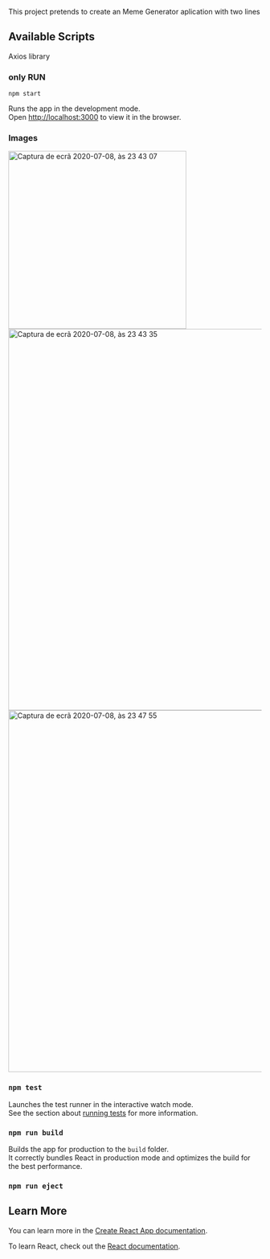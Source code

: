 This project pretends to create an Meme Generator aplication with two lines 

## Available Scripts

Axios library


###  only RUN
`npm start`

Runs the app in the development mode.<br />
Open [http://localhost:3000](http://localhost:3000) to view it in the browser.

### Images
<img width="354" alt="Captura de ecrã 2020-07-08, às 23 43 07" src="https://user-images.githubusercontent.com/1743846/86977562-c7c27b00-c174-11ea-8b98-eb8f43e56002.png">


<img width="759" alt="Captura de ecrã 2020-07-08, às 23 43 35" src="https://user-images.githubusercontent.com/1743846/86977590-d872f100-c174-11ea-824f-d50753257fae.png">


<img width="720" alt="Captura de ecrã 2020-07-08, às 23 47 55" src="https://user-images.githubusercontent.com/1743846/86977861-736bcb00-c175-11ea-8356-78601eed116b.png">


### `npm test`

Launches the test runner in the interactive watch mode.<br />
See the section about [running tests](https://facebook.github.io/create-react-app/docs/running-tests) for more information.

### `npm run build`

Builds the app for production to the `build` folder.<br />
It correctly bundles React in production mode and optimizes the build for the best performance.

### `npm run eject`


## Learn More

You can learn more in the [Create React App documentation](https://facebook.github.io/create-react-app/docs/getting-started).

To learn React, check out the [React documentation](https://reactjs.org/).
